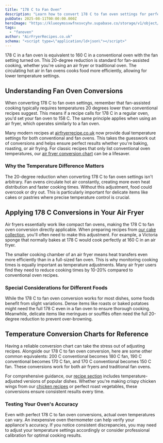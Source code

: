 ```yaml
---
title: "178 C to Fan Oven"
description: "Learn how to convert 178 C to fan oven settings for perfect air frying. Includes temperature charts and cooking tips for UK kitchens."
pubDate: 2025-08-11T00:00:00.000Z
heroImage: "https://klueoymssxwfnxsvcyhv.supabase.co/storage/v1/object/public/md/178-c-to-fan-oven-a674f308.png"
tags:
  - "fanoven"
author: "AirFryerRecipes.co.uk"
schema: "<script type=\"application/ld+json\"></script>"
---
```


<p>178 C in a fan oven is equivalent to 160 C in a conventional oven with the fan setting turned on. This 20-degree reduction is standard for fan-assisted cooking, whether you're using an air fryer or traditional oven. The circulating hot air in fan ovens cooks food more efficiently, allowing for lower temperature settings.</p>

<h2>Understanding Fan Oven Conversions</h2>
<p>When converting 178 C to fan oven settings, remember that fan-assisted cooking typically requires temperatures 20 degrees lower than conventional recipes suggest. This means if a recipe calls for 178 C in a regular oven, you'd set your fan oven to 158 C. The same principle applies when using an air fryer, which operates similarly to a fan oven.</p>
<p>Many modern recipes at <a href=https://www.airfryerrecipe.co.uk>airfryerrecipe.co.uk</a> now provide dual temperature settings for both conventional and fan ovens. This takes the guesswork out of conversions and helps ensure perfect results whether you're baking, roasting, or air frying. For classic recipes that only list conventional oven temperatures, our <a href=https://www.airfryerrecipe.co.uk/air-fryer-conversion-chart>air fryer conversion chart</a> can be a lifesaver.</p>

<h3>Why the Temperature Difference Matters</h3>
<p>The 20-degree reduction when converting 178 C to fan oven settings isn't arbitrary. Fan ovens circulate hot air constantly, creating more even heat distribution and faster cooking times. Without this adjustment, food could overcook or dry out. This is particularly important for delicate items like cakes or pastries where precise temperature control is crucial.</p>

<h2>Applying 178 C Conversions in Your Air Fryer</h2>
<p>Air fryers essentially work like compact fan ovens, making the 178 C to fan oven conversion directly applicable. When preparing recipes from <a href=https://www.airfryerrecipe.co.uk/recipe-category/cakes>our cake collection</a>, you'll often need to make this adjustment. For example, a Victoria sponge that normally bakes at 178 C would cook perfectly at 160 C in an air fryer.</p>
<p>The smaller cooking chamber of an air fryer means heat transfers even more efficiently than in a full-sized fan oven. This is why monitoring cooking times is equally important as temperature adjustments. Many air fryer users find they need to reduce cooking times by 10-20% compared to conventional oven recipes.</p>

<h3>Special Considerations for Different Foods</h3>
<p>While the 178 C to fan oven conversion works for most dishes, some foods benefit from slight variations. Dense items like roasts or baked potatoes might need the full 178 C even in a fan oven to ensure thorough cooking. Meanwhile, delicate items like meringues or soufflés often need the full 20-degree reduction to prevent over-browning.</p>

<h2>Temperature Conversion Charts for Reference</h2>
<p>Having a reliable conversion chart can take the stress out of adjusting recipes. Alongside our 178 C to fan oven conversion, here are some other common equivalents: 200 C conventional becomes 180 C fan, 190 C conventional becomes 170 C fan, and 170 C conventional becomes 150 C fan. These conversions work for both air fryers and traditional fan ovens.</p>
<p>For comprehensive guidance, our <a href=https://www.airfryerrecipe.co.uk/recipes>recipe section</a> includes temperature-adjusted versions of popular dishes. Whether you're making crispy chicken wings from our <a href=https://www.airfryerrecipe.co.uk/recipe-category/chicken>chicken recipes</a> or perfect roast vegetables, these conversions ensure consistent results every time.</p>

<h3>Testing Your Oven's Accuracy</h3>
<p>Even with perfect 178 C to fan oven conversions, actual oven temperatures can vary. An inexpensive oven thermometer can help verify your appliance's accuracy. If you notice consistent discrepancies, you may need to adjust your temperature settings accordingly or consider professional calibration for optimal cooking results.</p>